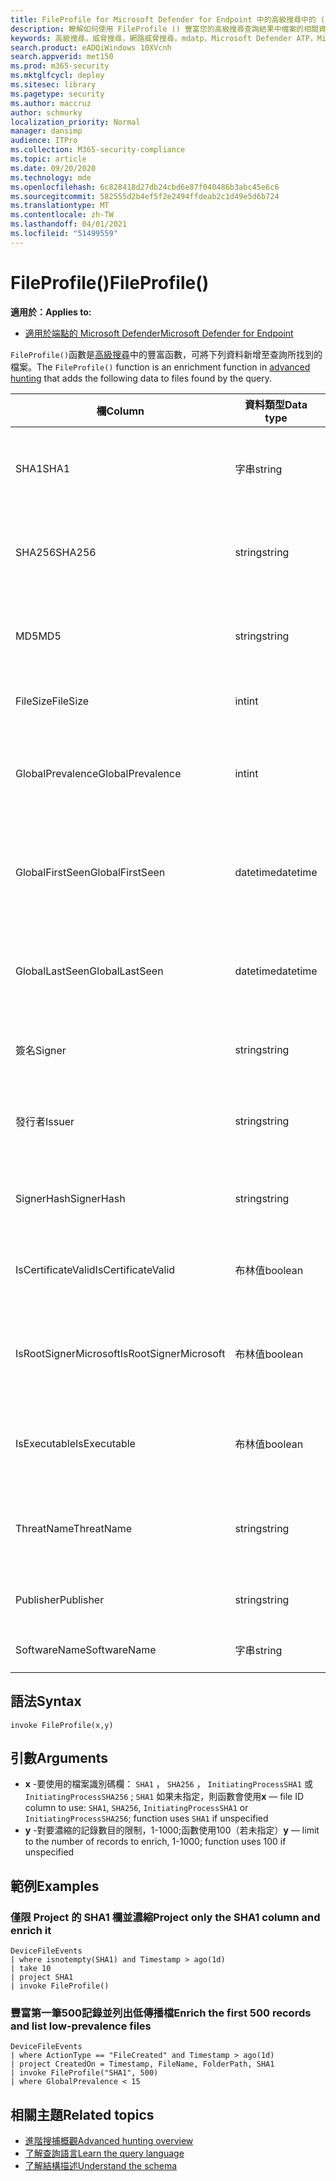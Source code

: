 ```yaml
---
title: FileProfile for Microsoft Defender for Endpoint 中的高級搜尋中的 () 功能
description: 瞭解如何使用 FileProfile () 豐富您的高級搜尋查詢結果中檔案的相關資訊
keywords: 高級搜尋，威脅搜尋，網路威脅搜尋，mdatp，Microsoft Defender ATP，Microsoft Defender for Endpoint，Windows Defender，Windows Defender ATP，Windows Defender Advanced 威脅防護，搜尋，查詢，遙測，schema reference，kusto，FileProfile，file profile，豐富
search.product: eADQiWindows 10XVcnh
search.appverid: met150
ms.prod: m365-security
ms.mktglfcycl: deploy
ms.sitesec: library
ms.pagetype: security
ms.author: maccruz
author: schmurky
localization_priority: Normal
manager: dansimp
audience: ITPro
ms.collection: M365-security-compliance
ms.topic: article
ms.date: 09/20/2020
ms.technology: mde
ms.openlocfilehash: 6c828418d27db24cbd6e87f040486b3abc45e6c6
ms.sourcegitcommit: 582555d2b4ef5f2e2494ffdeab2c1d49e5d6b724
ms.translationtype: MT
ms.contentlocale: zh-TW
ms.lasthandoff: 04/01/2021
ms.locfileid: "51499559"
---
```

# <a name="fileprofile"></a><span data-ttu-id="a082f-104">FileProfile()</span><span class="sxs-lookup"><span data-stu-id="a082f-104">FileProfile()</span></span>

<span data-ttu-id="a082f-105">**適用於：**</span><span class="sxs-lookup"><span data-stu-id="a082f-105">**Applies to:**</span></span>
- [<span data-ttu-id="a082f-106">適用於端點的 Microsoft Defender</span><span class="sxs-lookup"><span data-stu-id="a082f-106">Microsoft Defender for Endpoint</span></span>](https://go.microsoft.com/fwlink/?linkid=2154037)

<span data-ttu-id="a082f-107">`FileProfile()`函數是[高級搜尋](advanced-hunting-overview.md)中的豐富函數，可將下列資料新增至查詢所找到的檔案。</span><span class="sxs-lookup"><span data-stu-id="a082f-107">The `FileProfile()` function is an enrichment function in [advanced hunting](advanced-hunting-overview.md) that adds the following data to files found by the query.</span></span>

<span data-ttu-id="a082f-108">欄</span><span class="sxs-lookup"><span data-stu-id="a082f-108">Column</span></span> | <span data-ttu-id="a082f-109">資料類型</span><span class="sxs-lookup"><span data-stu-id="a082f-109">Data type</span></span> | <span data-ttu-id="a082f-110">描述</span><span class="sxs-lookup"><span data-stu-id="a082f-110">Description</span></span>
-|-|-
<span data-ttu-id="a082f-111">SHA1</span><span class="sxs-lookup"><span data-stu-id="a082f-111">SHA1</span></span> | <span data-ttu-id="a082f-112">字串</span><span class="sxs-lookup"><span data-stu-id="a082f-112">string</span></span> | <span data-ttu-id="a082f-113">記錄動作已套用的檔案 SHA-1</span><span class="sxs-lookup"><span data-stu-id="a082f-113">SHA-1 of the file that the recorded action was applied to</span></span>
<span data-ttu-id="a082f-114">SHA256</span><span class="sxs-lookup"><span data-stu-id="a082f-114">SHA256</span></span> | <span data-ttu-id="a082f-115">string</span><span class="sxs-lookup"><span data-stu-id="a082f-115">string</span></span> | <span data-ttu-id="a082f-116">錄製的動作所套用的檔案 SHA-256</span><span class="sxs-lookup"><span data-stu-id="a082f-116">SHA-256 of the file that the recorded action was applied to</span></span>
<span data-ttu-id="a082f-117">MD5</span><span class="sxs-lookup"><span data-stu-id="a082f-117">MD5</span></span> | <span data-ttu-id="a082f-118">string</span><span class="sxs-lookup"><span data-stu-id="a082f-118">string</span></span> | <span data-ttu-id="a082f-119">錄製的動作所套用的檔案 MD5 雜湊</span><span class="sxs-lookup"><span data-stu-id="a082f-119">MD5 hash of the file that the recorded action was applied to</span></span>
<span data-ttu-id="a082f-120">FileSize</span><span class="sxs-lookup"><span data-stu-id="a082f-120">FileSize</span></span> | <span data-ttu-id="a082f-121">int</span><span class="sxs-lookup"><span data-stu-id="a082f-121">int</span></span> | <span data-ttu-id="a082f-122">檔案大小（以位元組為單位）</span><span class="sxs-lookup"><span data-stu-id="a082f-122">Size of the file in bytes</span></span>
<span data-ttu-id="a082f-123">GlobalPrevalence</span><span class="sxs-lookup"><span data-stu-id="a082f-123">GlobalPrevalence</span></span> | <span data-ttu-id="a082f-124">int</span><span class="sxs-lookup"><span data-stu-id="a082f-124">int</span></span> | <span data-ttu-id="a082f-125">由 Microsoft 全域觀測的實體實例數目</span><span class="sxs-lookup"><span data-stu-id="a082f-125">Number of instances of the entity observed by Microsoft globally</span></span>
<span data-ttu-id="a082f-126">GlobalFirstSeen</span><span class="sxs-lookup"><span data-stu-id="a082f-126">GlobalFirstSeen</span></span> | <span data-ttu-id="a082f-127">datetime</span><span class="sxs-lookup"><span data-stu-id="a082f-127">datetime</span></span> | <span data-ttu-id="a082f-128">Microsoft 全球第一次觀測實體的日期和時間</span><span class="sxs-lookup"><span data-stu-id="a082f-128">Date and time when the entity was first observed by Microsoft globally</span></span>
<span data-ttu-id="a082f-129">GlobalLastSeen</span><span class="sxs-lookup"><span data-stu-id="a082f-129">GlobalLastSeen</span></span> | <span data-ttu-id="a082f-130">datetime</span><span class="sxs-lookup"><span data-stu-id="a082f-130">datetime</span></span> | <span data-ttu-id="a082f-131">Microsoft 全球最後觀測實體的日期和時間</span><span class="sxs-lookup"><span data-stu-id="a082f-131">Date and time when the entity was last observed by Microsoft globally</span></span>
<span data-ttu-id="a082f-132">簽名</span><span class="sxs-lookup"><span data-stu-id="a082f-132">Signer</span></span> | <span data-ttu-id="a082f-133">string</span><span class="sxs-lookup"><span data-stu-id="a082f-133">string</span></span> | <span data-ttu-id="a082f-134">檔案的簽署者相關資訊</span><span class="sxs-lookup"><span data-stu-id="a082f-134">Information about the signer of the file</span></span>
<span data-ttu-id="a082f-135">發行者</span><span class="sxs-lookup"><span data-stu-id="a082f-135">Issuer</span></span> | <span data-ttu-id="a082f-136">string</span><span class="sxs-lookup"><span data-stu-id="a082f-136">string</span></span> | <span data-ttu-id="a082f-137">發證憑證授權 (CA 的相關資訊) </span><span class="sxs-lookup"><span data-stu-id="a082f-137">Information about the issuing certificate authority (CA)</span></span>
<span data-ttu-id="a082f-138">SignerHash</span><span class="sxs-lookup"><span data-stu-id="a082f-138">SignerHash</span></span> | <span data-ttu-id="a082f-139">string</span><span class="sxs-lookup"><span data-stu-id="a082f-139">string</span></span> | <span data-ttu-id="a082f-140">識別簽署者的唯一雜湊值</span><span class="sxs-lookup"><span data-stu-id="a082f-140">Unique hash value identifying the signer</span></span>
<span data-ttu-id="a082f-141">IsCertificateValid</span><span class="sxs-lookup"><span data-stu-id="a082f-141">IsCertificateValid</span></span> | <span data-ttu-id="a082f-142">布林值</span><span class="sxs-lookup"><span data-stu-id="a082f-142">boolean</span></span> | <span data-ttu-id="a082f-143">用於簽署檔的憑證是否有效</span><span class="sxs-lookup"><span data-stu-id="a082f-143">Whether the certificate used to sign the file is valid</span></span>
<span data-ttu-id="a082f-144">IsRootSignerMicrosoft</span><span class="sxs-lookup"><span data-stu-id="a082f-144">IsRootSignerMicrosoft</span></span> | <span data-ttu-id="a082f-145">布林值</span><span class="sxs-lookup"><span data-stu-id="a082f-145">boolean</span></span> | <span data-ttu-id="a082f-146">會指出根憑證的簽署者是否為 Microsoft</span><span class="sxs-lookup"><span data-stu-id="a082f-146">Indicates whether the signer of the root certificate is Microsoft</span></span>
<span data-ttu-id="a082f-147">IsExecutable</span><span class="sxs-lookup"><span data-stu-id="a082f-147">IsExecutable</span></span> | <span data-ttu-id="a082f-148">布林值</span><span class="sxs-lookup"><span data-stu-id="a082f-148">boolean</span></span> | <span data-ttu-id="a082f-149">檔案是否為可遷移的可執行檔 (PE) file</span><span class="sxs-lookup"><span data-stu-id="a082f-149">Whether the file is a Portable Executable (PE) file</span></span>
<span data-ttu-id="a082f-150">ThreatName</span><span class="sxs-lookup"><span data-stu-id="a082f-150">ThreatName</span></span> | <span data-ttu-id="a082f-151">string</span><span class="sxs-lookup"><span data-stu-id="a082f-151">string</span></span> | <span data-ttu-id="a082f-152">找到的任何惡意程式碼或其他威脅的偵測名稱</span><span class="sxs-lookup"><span data-stu-id="a082f-152">Detection name for any malware or other threats found</span></span>
<span data-ttu-id="a082f-153">Publisher</span><span class="sxs-lookup"><span data-stu-id="a082f-153">Publisher</span></span> | <span data-ttu-id="a082f-154">string</span><span class="sxs-lookup"><span data-stu-id="a082f-154">string</span></span> | <span data-ttu-id="a082f-155">發佈檔的組織名稱</span><span class="sxs-lookup"><span data-stu-id="a082f-155">Name of the organization that published the file</span></span>
<span data-ttu-id="a082f-156">SoftwareName</span><span class="sxs-lookup"><span data-stu-id="a082f-156">SoftwareName</span></span> | <span data-ttu-id="a082f-157">字串</span><span class="sxs-lookup"><span data-stu-id="a082f-157">string</span></span> | <span data-ttu-id="a082f-158">軟體產品名稱</span><span class="sxs-lookup"><span data-stu-id="a082f-158">Name of the software product</span></span>

## <a name="syntax"></a><span data-ttu-id="a082f-159">語法</span><span class="sxs-lookup"><span data-stu-id="a082f-159">Syntax</span></span>

```kusto
invoke FileProfile(x,y)
```

## <a name="arguments"></a><span data-ttu-id="a082f-160">引數</span><span class="sxs-lookup"><span data-stu-id="a082f-160">Arguments</span></span>

- <span data-ttu-id="a082f-161">**x** -要使用的檔案識別碼欄： `SHA1` ， `SHA256` ， `InitiatingProcessSHA1` 或 `InitiatingProcessSHA256` ; `SHA1` 如果未指定，則函數會使用</span><span class="sxs-lookup"><span data-stu-id="a082f-161">**x** — file ID column to use: `SHA1`, `SHA256`, `InitiatingProcessSHA1` or `InitiatingProcessSHA256`; function uses `SHA1` if unspecified</span></span>
- <span data-ttu-id="a082f-162">**y** -對要濃縮的記錄數目的限制，1-1000;函數使用100（若未指定）</span><span class="sxs-lookup"><span data-stu-id="a082f-162">**y** — limit to the number of records to enrich, 1-1000; function uses 100 if unspecified</span></span>

## <a name="examples"></a><span data-ttu-id="a082f-163">範例</span><span class="sxs-lookup"><span data-stu-id="a082f-163">Examples</span></span>

### <a name="project-only-the-sha1-column-and-enrich-it"></a><span data-ttu-id="a082f-164">僅限 Project 的 SHA1 欄並濃縮</span><span class="sxs-lookup"><span data-stu-id="a082f-164">Project only the SHA1 column and enrich it</span></span>

```kusto
DeviceFileEvents
| where isnotempty(SHA1) and Timestamp > ago(1d)
| take 10
| project SHA1
| invoke FileProfile()
```

### <a name="enrich-the-first-500-records-and-list-low-prevalence-files"></a><span data-ttu-id="a082f-165">豐富第一筆500記錄並列出低傳播檔</span><span class="sxs-lookup"><span data-stu-id="a082f-165">Enrich the first 500 records and list low-prevalence files</span></span>

```kusto
DeviceFileEvents
| where ActionType == "FileCreated" and Timestamp > ago(1d)
| project CreatedOn = Timestamp, FileName, FolderPath, SHA1
| invoke FileProfile("SHA1", 500) 
| where GlobalPrevalence < 15
```

## <a name="related-topics"></a><span data-ttu-id="a082f-166">相關主題</span><span class="sxs-lookup"><span data-stu-id="a082f-166">Related topics</span></span>

- [<span data-ttu-id="a082f-167">進階搜捕概觀</span><span class="sxs-lookup"><span data-stu-id="a082f-167">Advanced hunting overview</span></span>](advanced-hunting-overview.md)
- [<span data-ttu-id="a082f-168">了解查詢語言</span><span class="sxs-lookup"><span data-stu-id="a082f-168">Learn the query language</span></span>](advanced-hunting-query-language.md)
- [<span data-ttu-id="a082f-169">了解結構描述</span><span class="sxs-lookup"><span data-stu-id="a082f-169">Understand the schema</span></span>](advanced-hunting-schema-reference.md)
